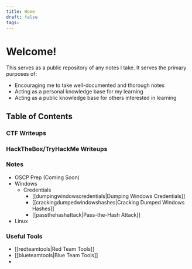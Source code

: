 ```yaml
---
title: Home
draft: false
tags:
---
```

# Welcome! 

This serves as a public repository of any notes I take. It serves the primary purposes of:
* Encouraging me to take well-documented and thorough notes
* Acting as a personal knowledge base for my learning 
* Acting as a public knowledge base for others interested in learning

## Table of Contents

### CTF Writeups


### HackTheBox/TryHackMe Writeups

### Notes
- OSCP Prep (Coming Soon)
- Windows
	- Credentials
		- [[dumpingwindowscredentials|Dumping Windows Credentials]]
		- [[crackingdumpedwindowshashes|Cracking Dumped Windows Hashes]]
		- [[passthehashattack|Pass-the-Hash Attack]]
- Linux

### Useful Tools
- [[redteamtools|Red Team Tools]]
- [[blueteamtools|Blue Team Tools]]
- 
